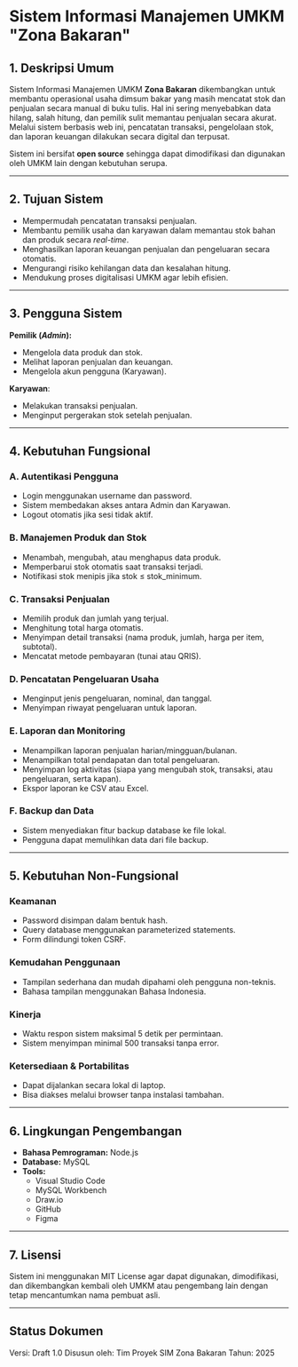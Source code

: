 # Sistem Informasi Manajemen UMKM "Zona Bakaran"

## 1. Deskripsi Umum

Sistem Informasi Manajemen UMKM **Zona Bakaran** dikembangkan untuk membantu operasional usaha dimsum bakar yang masih mencatat stok dan penjualan secara manual di buku tulis. Hal ini sering menyebabkan data hilang, salah hitung, dan pemilik sulit memantau penjualan secara akurat.
Melalui sistem berbasis web ini, pencatatan transaksi, pengelolaan stok, dan laporan keuangan dilakukan secara digital dan terpusat.

Sistem ini bersifat **open source** sehingga dapat dimodifikasi dan digunakan oleh UMKM lain dengan kebutuhan serupa.

---

## 2. Tujuan Sistem

- Mempermudah pencatatan transaksi penjualan.
- Membantu pemilik usaha dan karyawan dalam memantau stok bahan dan produk secara _real-time_.
- Menghasilkan laporan keuangan penjualan dan pengeluaran secara otomatis.
- Mengurangi risiko kehilangan data dan kesalahan hitung.
- Mendukung proses digitalisasi UMKM agar lebih efisien.

---

## 3. Pengguna Sistem

**Pemilik (_Admin_):**

- Mengelola data produk dan stok.
- Melihat laporan penjualan dan keuangan.
- Mengelola akun pengguna (Karyawan).

**Karyawan**:

- Melakukan transaksi penjualan.
- Menginput pergerakan stok setelah penjualan.

---

## 4. Kebutuhan Fungsional

### A. Autentikasi Pengguna

- Login menggunakan username dan password.
- Sistem membedakan akses antara Admin dan Karyawan.
- Logout otomatis jika sesi tidak aktif.

### B. Manajemen Produk dan Stok

- Menambah, mengubah, atau menghapus data produk.
- Memperbarui stok otomatis saat transaksi terjadi.
- Notifikasi stok menipis jika stok ≤ stok_minimum.

### C. Transaksi Penjualan

- Memilih produk dan jumlah yang terjual.
- Menghitung total harga otomatis.
- Menyimpan detail transaksi (nama produk, jumlah, harga per item, subtotal).
- Mencatat metode pembayaran (tunai atau QRIS).

### D. Pencatatan Pengeluaran Usaha

- Menginput jenis pengeluaran, nominal, dan tanggal.
- Menyimpan riwayat pengeluaran untuk laporan.

### E. Laporan dan Monitoring

- Menampilkan laporan penjualan harian/mingguan/bulanan.
- Menampilkan total pendapatan dan total pengeluaran.
- Menyimpan log aktivitas (siapa yang mengubah stok, transaksi, atau pengeluaran, serta kapan).
- Ekspor laporan ke CSV atau Excel.

### F. Backup dan Data

- Sistem menyediakan fitur backup database ke file lokal.
- Pengguna dapat memulihkan data dari file backup.

---

## 5. Kebutuhan Non-Fungsional

### Keamanan

- Password disimpan dalam bentuk hash.
- Query database menggunakan parameterized statements.
- Form dilindungi token CSRF.

### Kemudahan Penggunaan

- Tampilan sederhana dan mudah dipahami oleh pengguna non-teknis.
- Bahasa tampilan menggunakan Bahasa Indonesia.

### Kinerja

- Waktu respon sistem maksimal 5 detik per permintaan.
- Sistem menyimpan minimal 500 transaksi tanpa error.

### Ketersediaan & Portabilitas

- Dapat dijalankan secara lokal di laptop.
- Bisa diakses melalui browser tanpa instalasi tambahan.

---

## 6. Lingkungan Pengembangan

- **Bahasa Pemrograman:** Node.js
- **Database:** MySQL
- **Tools:**
  - Visual Studio Code
  - MySQL Workbench
  - Draw.io
  - GitHub
  - Figma

---

## 7. Lisensi

Sistem ini menggunakan MIT License agar dapat digunakan, dimodifikasi, dan dikembangkan kembali oleh UMKM atau pengembang lain dengan tetap mencantumkan nama pembuat asli.

---

## Status Dokumen

Versi: Draft 1.0
Disusun oleh: Tim Proyek SIM Zona Bakaran
Tahun: 2025
